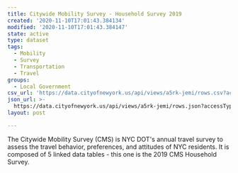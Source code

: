 ```yaml
---
title: Citywide Mobility Survey - Household Survey 2019
created: '2020-11-10T17:01:43.384134'
modified: '2020-11-10T17:01:43.384147'
state: active
type: dataset
tags:
  - Mobility
  - Survey
  - Transportation
  - Travel
groups:
  - Local Government
csv_url: 'https://data.cityofnewyork.us/api/views/a5rk-jemi/rows.csv?accessType=DOWNLOAD'
json_url: >-
  https://data.cityofnewyork.us/api/views/a5rk-jemi/rows.json?accessType=DOWNLOAD
layout: post

---
```

The Citywide Mobility Survey (CMS) is NYC DOT's annual travel survey to assess the travel behavior, preferences, and attitudes of NYC residents. It is composed of 5 linked data tables - this one is the 2019 CMS Household Survey.
